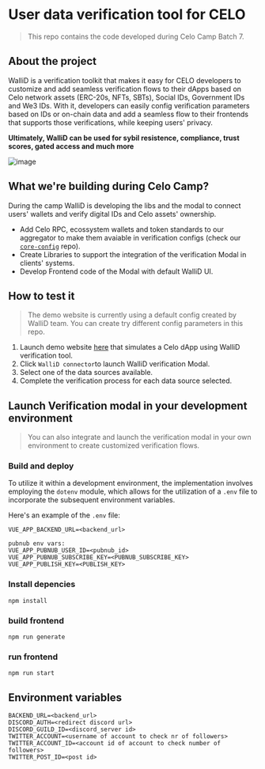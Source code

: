 # User data verification tool for CELO
> This repo contains the code developed during Celo Camp Batch 7. 

## About the project

WalliD is a verification toolkit that makes it easy for CELO developers to customize and add seamless verification flows to their dApps based on Celo network assets (ERC-20s, NFTs, SBTs), Social IDs, Government IDs and We3 IDs.
With it, developers can easily config verification parameters based on IDs or on-chain data and add a seamless flow to their frontends that supports those verifications, while keeping users' privacy.

<b>Ultimately, WalliD can be used for sybil resistence, compliance, trust scores, gated access and much more </b> 

![image](https://github.com/walliDprotocol/celo-demo/assets/39834004/70b15199-6742-48ba-8ac3-78488366c51f)

## What we're building during Celo Camp?

During the camp WalliD is developing the libs and the modal to connect users' wallets and verify digital IDs and Celo assets' ownership.

- Add Celo RPC, ecossystem wallets and token standards to our aggregator to make them avaiable in verification configs (check our [`core-config`](https://github.com/walliDprotocol/core-config) repo).
- Create Libraries to support the integration of the verification Modal in clients' systems.
- Develop Frontend code of the Modal with default WalliD UI.


## How to test it

>The demo website is currently using a default config created by WalliD team. You can create try different config parameters in this repo.

 1. Launch demo website [here](https://wallid-demo-celo.herokuapp.com/) that simulates a Celo dApp using WalliD verification tool.
 2. Click `WalliD connector`to launch WalliD verification Modal.
 3. Select one of the data sources available.
 4. Complete the verification process for each data source selected.



## Launch Verification modal in your development environment
> You can also integrate and launch the verification modal in your own environment to create customized verification flows.

### Build and deploy

To utilize it within a development environment, the implementation involves employing the `dotenv` module, which allows for the utilization of a `.env` file to incorporate the subsequent environment variables.

Here's an example of the `.env` file:

```
VUE_APP_BACKEND_URL=<backend_url>

pubnub env vars:
VUE_APP_PUBNUB_USER_ID=<pubnub_id>
VUE_APP_PUBNUB_SUBSCRIBE_KEY=<PUBNUB_SUBSCRIBE_KEY>
VUE_APP_PUBLISH_KEY=<PUBLISH_KEY>
```


### Install depencies

```
npm install
```

### build frontend

```
npm run generate
```

### run frontend

```
npm run start
```

## Environment variables

```
BACKEND_URL=<backend_url>
DISCORD_AUTH=<redirect discord url>
DISCORD_GUILD_ID=<discord_server id>
TWITTER_ACCOUNT=<username of account to check nr of followers>
TWITTER_ACCOUNT_ID=<account id of account to check number of followers>
TWITTER_POST_ID=<post id>
```
